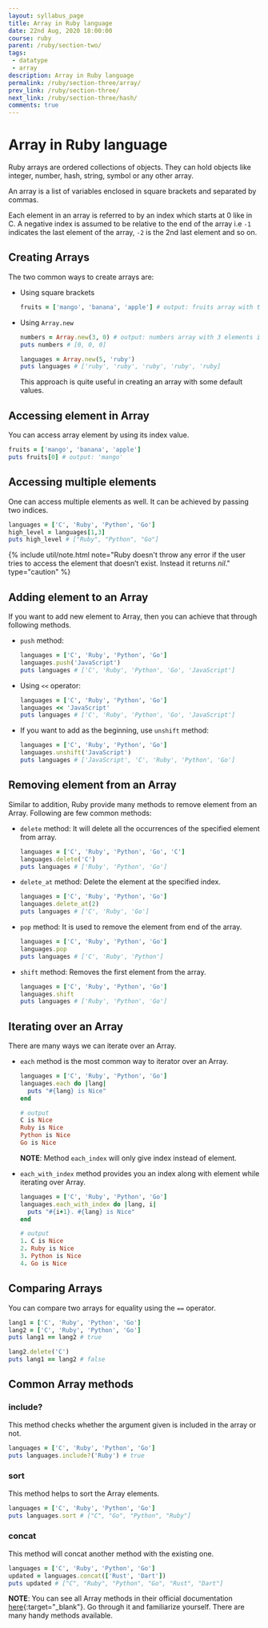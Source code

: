 ```yaml
---
layout: syllabus_page
title: Array in Ruby language
date: 22nd Aug, 2020 18:00:00
course: ruby
parent: /ruby/section-two/
tags:
 - datatype
 - array
description: Array in Ruby language
permalink: /ruby/section-three/array/
prev_link: /ruby/section-three/
next_link: /ruby/section-three/hash/
comments: true
---
```


# Array in Ruby language

Ruby arrays are ordered collections of objects. They can hold objects like integer, number, hash, string, symbol
or any other array.

An array is a list of variables enclosed in square brackets and separated by commas.

Each element in an array is referred to by an index which starts at 0 like in C. A negative index is assumed to
be relative to the end of the array i.e `-1` indicates the last element of the array, `-2` is the 2nd last element
and so on.

## Creating Arrays

The two common ways to create arrays are:

- Using square brackets

  ```ruby
  fruits = ['mango', 'banana', 'apple'] # output: fruits array with three fruits name
  ```

- Using `Array.new`

  ```ruby
  numbers = Array.new(3, 0) # output: numbers array with 3 elements initialized to 0
  puts numbers # [0, 0, 0]

  languages = Array.new(5, 'ruby')
  puts languages # ['ruby', 'ruby', 'ruby', 'ruby', 'ruby]
  ```

  This approach is quite useful in creating an array with some default values.

## Accessing element in Array

You can access array element by using its index value.

```ruby
fruits = ['mango', 'banana', 'apple']
puts fruits[0] # output: 'mango'
```

## Accessing multiple elements

One can access multiple elements as well. It can be achieved by passing two indices.

```ruby
languages = ['C', 'Ruby', 'Python', 'Go']
high_level = languages[1,3]
puts high_level # ["Ruby", "Python", "Go"]
```

{% include util/note.html
            note="Ruby doesn't throw any error if the user tries to access the element that doesn’t exist. Instead it returns <em>nil</em>." type="caution" %}

## Adding element to an Array

If you want to add new element to Array, then you can achieve that through following methods.

- `push` method:

  ```ruby
  languages = ['C', 'Ruby', 'Python', 'Go']
  languages.push('JavaScript')
  puts languages # ['C', 'Ruby', 'Python', 'Go', 'JavaScript']
  ```

- Using `<<` operator:

  ```ruby
  languages = ['C', 'Ruby', 'Python', 'Go']
  languages << 'JavaScript'
  puts languages # ['C', 'Ruby', 'Python', 'Go', 'JavaScript']
  ```

- If you want to add as the beginning, use `unshift` method:

  ```ruby
  languages = ['C', 'Ruby', 'Python', 'Go']
  languages.unshift('JavaScript')
  puts languages # ['JavaScript', 'C', 'Ruby', 'Python', 'Go']
  ```

## Removing element from an Array

Similar to addition, Ruby provide many methods to remove element from an Array. Following are few common methods:

- `delete` method: It will delete all the occurrences of the specified element from array.

  ```ruby
  languages = ['C', 'Ruby', 'Python', 'Go', 'C']
  languages.delete('C')
  puts languages # ['Ruby', 'Python', 'Go']
  ```

- `delete_at` method: Delete the element at the specified index.

  ```ruby
  languages = ['C', 'Ruby', 'Python', 'Go']
  languages.delete_at(2)
  puts languages # ['C', 'Ruby', 'Go']
  ```

- `pop` method: It is used to remove the element from end of the array.

  ```ruby
  languages = ['C', 'Ruby', 'Python', 'Go']
  languages.pop
  puts languages # ['C', 'Ruby', 'Python']
  ```

- `shift` method: Removes the first element from the array.

  ```ruby
  languages = ['C', 'Ruby', 'Python', 'Go']
  languages.shift
  puts languages # ['Ruby', 'Python', 'Go']
  ```

## Iterating over an Array

  There are many ways we can iterate over an Array.

- `each` method is the most common way to iterator over an Array.

  ```ruby
  languages = ['C', 'Ruby', 'Python', 'Go']
  languages.each do |lang|
    puts "#{lang} is Nice"
  end

  # output
  C is Nice
  Ruby is Nice
  Python is Nice
  Go is Nice
  ```

  __NOTE__: Method `each_index` will only give index instead of element.

- `each_with_index` method provides you an index along with element while iterating over Array.

  ```ruby
  languages = ['C', 'Ruby', 'Python', 'Go']
  languages.each_with_index do |lang, i|
    puts "#{i+1}. #{lang} is Nice"
  end

  # output
  1. C is Nice
  2. Ruby is Nice
  3. Python is Nice
  4. Go is Nice
  ```

## Comparing Arrays

You can compare two arrays for equality using the `==` operator.

```ruby
lang1 = ['C', 'Ruby', 'Python', 'Go']
lang2 = ['C', 'Ruby', 'Python', 'Go']
puts lang1 == lang2 # true

lang2.delete('C')
puts lang1 == lang2 # false
```

## Common Array methods

### include?

This method checks whether the argument given is included in the array or not.

```ruby
languages = ['C', 'Ruby', 'Python', 'Go']
puts languages.include?('Ruby') # true
```

### sort

This method helps to sort the Array elements.

```ruby
languages = ['C', 'Ruby', 'Python', 'Go']
puts languages.sort # ["C", "Go", "Python", "Ruby"]
```

### concat

This method will concat another method with the existing one.

```ruby
languages = ['C', 'Ruby', 'Python', 'Go']
updated = languages.concat(['Rust', 'Dart'])
puts updated # ["C", "Ruby", "Python", "Go", "Rust", "Dart"]
```

__NOTE__: You can see all Array methods in their official documentation [here](https://ruby-doc.org/core-2.7.0/Array.html){:target="_blank"}. Go through it and familiarize yourself. There are many handy methods available.
